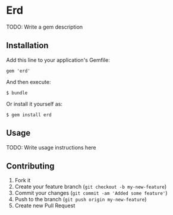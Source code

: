 # Erd

TODO: Write a gem description

## Installation

Add this line to your application's Gemfile:

    gem 'erd'

And then execute:

    $ bundle

Or install it yourself as:

    $ gem install erd

## Usage

TODO: Write usage instructions here

## Contributing

1. Fork it
2. Create your feature branch (`git checkout -b my-new-feature`)
3. Commit your changes (`git commit -am 'Added some feature'`)
4. Push to the branch (`git push origin my-new-feature`)
5. Create new Pull Request
